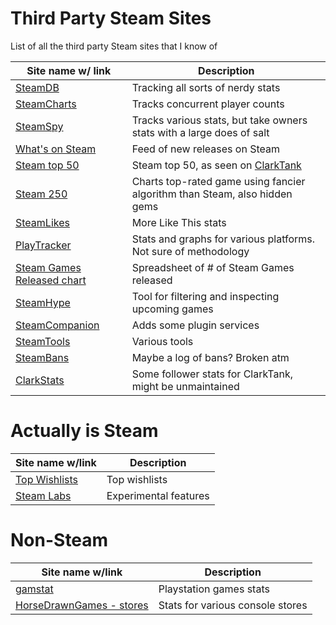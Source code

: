# Third Party Steam Sites

List of all the third party Steam sites that I know of

| Site name w/ link | Description |
|-------------------|---------|
| [SteamDB](https://steamdb.info) | Tracking all sorts of nerdy stats |
| [SteamCharts](https://steamcharts.com/) | Tracks concurrent player counts |
| [SteamSpy](https://steamspy.com) | Tracks various stats, but take owners stats with a large does of salt |
| [What's on Steam](http://www.whatsonsteam.com/index.htm) | Feed of new releases on Steam |
| [Steam top 50](http://necrommunity.ovh/steamtop50/top.html) | Steam top 50, as seen on [ClarkTank](https://www.twitch.tv/braceyourselfgames) |
| [Steam 250](https://steam250.com/) | Charts top-rated game using fancier algorithm than Steam, also hidden gems |
| [SteamLikes](http://steamlikes.com/) | More Like This stats |
| [PlayTracker](https://playtracker.net/insight/) | Stats and graphs for various platforms. Not sure of methodology |
| [Steam Games Released chart](https://docs.google.com/spreadsheets/d/1apEfzb8dxOoa39qDuA7ZC-LlRQXF3N2tQMR4eyqBqIE/edit#gid=956055254) | Spreadsheet of # of Steam Games released |
| [SteamHype](https://steamhype.com/calendar) | Tool for filtering and inspecting upcoming games |
| [SteamCompanion](https://steamcompanion.com/) | Adds some plugin services |
| [SteamTools](https://steam.madjoki.com/) | Various tools |
| [SteamBans](https://steambans.com/) | Maybe a log of bans? Broken atm |
| [ClarkStats](https://clark-stats.appspot.com/) | Some follower stats for ClarkTank, might be unmaintained |

# Actually is Steam

| Site name w/link | Description |
|------------------|-------------|
| [Top Wishlists](https://store.steampowered.com/search/?ignore_preferences=1&filter=popularwishlist) | Top wishlists |
| [Steam Labs](https://store.steampowered.com/labs) | Experimental features |


# Non-Steam

| Site name w/link | Description |
|------------------|-------------|
| [gamstat](http://gamstat.com/games/) | Playstation games stats |
| [HorseDrawnGames - stores](https://www.horsedrawngames.com/stores/) | Stats for various console stores |

